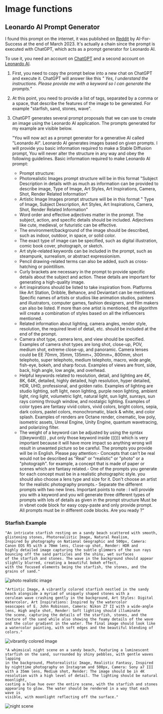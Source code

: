 # Image functions

## Leonardo AI Prompt Generator

I found this prompt on the internet, it was published 
on [Reddit](https://www.reddit.com/r/ChatGPTPromptGenius/comments/127kand/gpt4_as_leonardo_ai_prompt_generator/) 
by AI-For-Success at the end of March 2023. It's actually a chain since the prompt is executed with ChatGPT, which acts as a prompt generator for Leonardo AI.

To use it, you need an account on [ChatGPT](https://chat.openai.com/chat) and a second account on [Leonardo AI](https://app.leonardo.ai/ai-generations).

1) First, you need to copy the prompt below into a new chat on ChatGPT and execute it. ChatGPT will answer like this *"
   Yes, I understand the instructions. Please provide me with a keyword so I can generate the prompts."*
2) At this point, you need to provide a list of tags, separated by a comma or a space, that describe the features of the image to be generated. For example "starfish, sand, stones, wave".
3) ChatGPT generates several prompt proposals that we can use to create an image using the Leonardo AI application. The prompts generated for my example are visible below.


    "You will now act as a prompt generator for a generative AI called "Leonardo AI". Leonardo AI generates images based on given prompts. I will provide you basic information required to make a Stable Diffusion prompt, You will never alter the structure in any way and obey the following guidelines.
    Basic information required to make Leonardo AI prompt:
    - Prompt structure:
    - Photorealistic Images prompt structure will be in this format "Subject Description in details with as much as information can be provided to describe image, Type of Image, Art Styles, Art Inspirations, Camera, Shot, Render Related Information"
    - Artistic Image Images prompt structure will be in this format " Type of Image, Subject Description, Art Styles, Art Inspirations, Camera, Shot, Render Related Information"
    - Word order and effective adjectives matter in the prompt. The subject, action, and specific details should be included. Adjectives like cute, medieval, or futuristic can be effective.
    - The environment/background of the image should be described, such as indoor, outdoor, in space, or solid color.
    - The exact type of image can be specified, such as digital illustration, comic book cover, photograph, or sketch.
    - Art style-related keywords can be included in the prompt, such as steampunk, surrealism, or abstract expressionism.
    - Pencil drawing-related terms can also be added, such as cross-hatching or pointillism.
    - Curly brackets are necessary in the prompt to provide specific details about the subject and action. These details are important for generating a high-quality image.
    - Art inspirations should be listed to take inspiration from. Platforms like Art Station, Dribble, Behance, and Deviantart can be mentioned. Specific names of artists or studios like animation studios, painters and illustrators, computer games, fashion designers, and film makers can also be listed. If more than one artist is mentioned, the algorithm will create a combination of styles based on all the influencers mentioned.
    - Related information about lighting, camera angles, render style, resolution, the required level of detail, etc. should be included at the end of the prompt.
    - Camera shot type, camera lens, and view should be specified. Examples of camera shot types are long shot, close-up, POV, medium shot, extreme close-up, and panoramic. Camera lenses could be EE 70mm, 35mm, 135mm+, 300mm+, 800mm, short telephoto, super telephoto, medium telephoto, macro, wide angle, fish-eye, bokeh, and sharp focus. Examples of views are front, side, back, high angle, low angle, and overhead.
    - Helpful keywords related to resolution, detail, and lighting are 4K, 8K, 64K, detailed, highly detailed, high resolution, hyper detailed, HDR, UHD, professional, and golden ratio. Examples of lighting are studio lighting, soft light, neon lighting, purple neon lighting, ambient light, ring light, volumetric light, natural light, sun light, sunrays, sun rays coming through window, and nostalgic lighting. Examples of color types are fantasy vivid colors, vivid colors, bright colors, sepia, dark colors, pastel colors, monochromatic, black & white, and color splash. Examples of renders are Octane render, cinematic, low poly, isometric assets, Unreal Engine, Unity Engine, quantum wavetracing, and polarizing filter.
    - The weight of a keyword can be adjusted by using the syntax (((keyword))) , put only those keyword inside ((())) which is very important because it will have more impact so anything wrong will result in unwanted picture so be careful.
      The prompts you provide will be in English. Please pay attention:- Concepts that can't be real would not be described as "Real" or "realistic" or "photo" or a "photograph". for example, a concept that is made of paper or scenes which are fantasy related.- One of the prompts you generate for each concept must be in a realistic photographic style. you should also choose a lens type and size for it. Don't choose an artist for the realistic photography prompts.- Separate the different prompts with two new lines.
      Important points to note :
      I will provide you with a keyword and you will generate three different types of prompts with lots of details as given in the prompt structure
      Must be in vbnet code block for easy copy-paste and only provide prompt.
      All prompts must be in different code blocks.
      Are you ready ?"

### Starfish Example

    "An intricate starfish resting on a sandy beach scattered with smooth, glistening stones, Photorealistic Image, Natural Realism, 
    Inspired by photography on National Geographic and 500px, Camera: Canon EOS R5 with a 70mm lens, Close-up shot, Render: HDR and 
    highly detailed image capturing the subtle glimmers of the sun rays bouncing off the sand particles and the shiny, wet surfaces 
    of the starfish and stones. The wave in the background should appear slightly blurred, creating a beautiful bokeh effect, 
    with the focused elements being the starfish, the stones, and the grains of sand."

![photo realistic image](./DreamShaper_v7_An_intricate_starfish_resting_on_a_sandy_beach_0.jpg)

    "Artistic Image, A vibrantly colored starfish nestled in the sandy beach alongside a myriad of uniquely shaped stones with a 
    cerulean wave crashing gently in the background, Art Styles: Digital Watercolor, Art Inspirations: Inspired by the watercolor 
    seascapes of E. John Robinson, Camera: Nikon Z7 II with a wide-angle lens, High angle shot, Render: Soft lighting should illuminate 
    the scene, capturing the details of the starfish, stones, and the texture of the sand while also showing the foamy details of the wave 
    and the color gradient in the water. The final image should look like a watercolor painting, with soft edges and the beautiful blending of colors."

![vibrantly colored image](./DreamShaper_v7_Artistic_Image_A_vibrantly_colored_starfish_nes_0.jpg)

    "A whimsical night scene on a sandy beach, featuring a luminescent starfish on the sand, surrounded by shiny pebbles, with gentle waves lapping 
    in the background, Photorealistic Image, Realistic Fantasy, Inspired by nighttime photography on Instagram and 500px, Camera: Sony a7 III 
    with a 35mm lens, Medium shot, Render: The image should be in 4K resolution with a high level of detail. The lighting should be natural moonlight, 
    casting a blue hue over the entire scene, with the starfish and stones appearing to glow. The water should be rendered in a way that each wave is 
    visible, with moonlight reflecting off the surface."

![night scene](./DreamShaper_v7_A_whimsical_night_scene_on_a_sandy_beach_featur_0.jpg)



